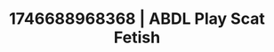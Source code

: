 ---
categories:
- Erotic photography
- AI-generated
- Dark fantasy erotica
- Pleasure activism
- Artistic nudes
- ASMR
- Caressing curves
- Cosplay
image: /assets/images/1746688968368.jpg
layout: post
seo:
  description: Featured content with premium Scat Fetish, ABDL Play. HD images available.
  keywords: Scat Fetish, ABDL Play
  og_image: /assets/images/1746688968368.jpg
  schema_type: VisualArtwork
tags:
- ABDL Play
- '#1746688968368'
- Scat Fetish
title: 1746688968368 | ABDL Play Scat Fetish
---